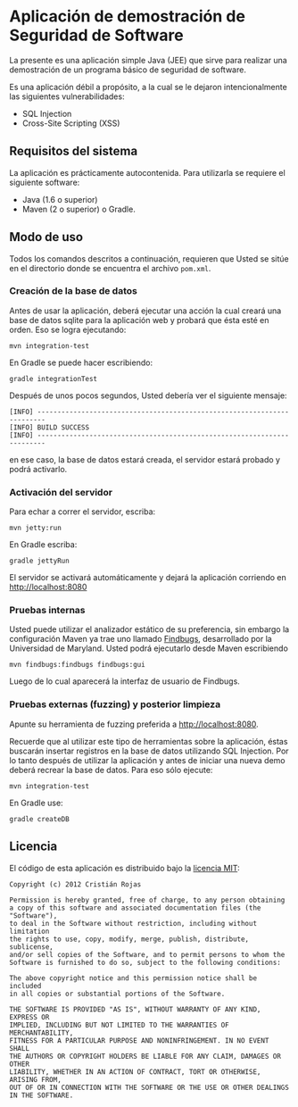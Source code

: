 # Aplicación de demostración de Seguridad de Software #

La presente es una aplicación simple Java (JEE) que sirve para
realizar una demostración de un programa básico de seguridad de software.

Es una aplicación débil a propósito, a la cual se le dejaron intencionalmente
las siguientes vulnerabilidades:

* SQL Injection
* Cross-Site Scripting (XSS)

## Requisitos del sistema ##

La aplicación es prácticamente autocontenida. Para utilizarla se requiere
el siguiente software:

* Java (1.6 o superior)
* Maven (2 o superior) o Gradle.

## Modo de uso ##

Todos los comandos descritos a continuación, requieren que Usted se sitúe
en el directorio donde se encuentra el archivo `pom.xml`.

### Creación de la base de datos ###

Antes de usar la aplicación, deberá ejecutar una acción la cual creará una
base de datos sqlite para la aplicación web y probará que ésta esté en orden.
Eso se logra ejecutando:

    mvn integration-test

En Gradle se puede hacer escribiendo:

    gradle integrationTest

Después de unos pocos segundos, Usted debería ver el siguiente mensaje:

    [INFO] ------------------------------------------------------------------------
    [INFO] BUILD SUCCESS
    [INFO] ------------------------------------------------------------------------

en ese caso, la base de datos estará creada, el servidor estará probado y podrá
activarlo.

### Activación del servidor ###

Para echar a correr el servidor, escriba:

    mvn jetty:run

En Gradle escriba:

    gradle jettyRun

El servidor se activará automáticamente y dejará la aplicación corriendo en
<http://localhost:8080>

### Pruebas internas ###

Usted puede utilizar el analizador estático de su preferencia, sin embargo
la configuración Maven ya trae uno llamado
[Findbugs](http://http://findbugs.sourceforge.net/), desarrollado por la
Universidad de Maryland. Usted podrá ejecutarlo desde Maven escribiendo

    mvn findbugs:findbugs findbugs:gui

Luego de lo cual aparecerá la interfaz de usuario de Findbugs.

### Pruebas externas (fuzzing) y posterior limpieza ###

Apunte su herramienta de fuzzing preferida a <http://localhost:8080>.

Recuerde que al utilizar este tipo de herramientas sobre la aplicación,
éstas buscarán insertar registros en la base de datos utilizando SQL
Injection. Por lo tanto después de utilizar la aplicación y antes de
iniciar una nueva demo deberá recrear la base de datos. Para eso sólo
ejecute:

    mvn integration-test

En Gradle use:

    gradle createDB

## Licencia ##

El código de esta aplicación es distribuido bajo la [licencia MIT](http://opensource.org/licenses/MIT):

	Copyright (c) 2012 Cristián Rojas

	Permission is hereby granted, free of charge, to any person obtaining
	a copy of this software and associated documentation files (the "Software"),
	to deal in the Software without restriction, including without limitation
	the rights to use, copy, modify, merge, publish, distribute, sublicense,
	and/or sell copies of the Software, and to permit persons to whom the
	Software is furnished to do so, subject to the following conditions:

	The above copyright notice and this permission notice shall be included
	in all copies or substantial portions of the Software.

	THE SOFTWARE IS PROVIDED "AS IS", WITHOUT WARRANTY OF ANY KIND, EXPRESS OR
	IMPLIED, INCLUDING BUT NOT LIMITED TO THE WARRANTIES OF MERCHANTABILITY,
	FITNESS FOR A PARTICULAR PURPOSE AND NONINFRINGEMENT. IN NO EVENT SHALL
	THE AUTHORS OR COPYRIGHT HOLDERS BE LIABLE FOR ANY CLAIM, DAMAGES OR OTHER
	LIABILITY, WHETHER IN AN ACTION OF CONTRACT, TORT OR OTHERWISE, ARISING FROM,
	OUT OF OR IN CONNECTION WITH THE SOFTWARE OR THE USE OR OTHER DEALINGS IN THE SOFTWARE.
